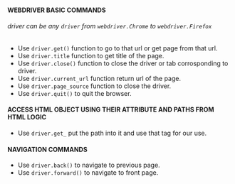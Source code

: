 #### WEBDRIVER BASIC COMMANDS
###### driver can be any `driver` from `webdriver.Chrome` to `webdriver.Firefox`
- Use `driver.get()` function to go to that url or get page from that url.
- Use `driver.title` function to get title of the page.
- Use `driver.close()` function to close the driver or tab corrosponding to driver.
- Use `driver.current_url` function return url of the page.
- Use `driver.page_source` function to close the driver.
- Use `driver.quit()` to quit the browser.

#### ACCESS HTML OBJECT USING THEIR ATTRIBUTE AND PATHS FROM HTML LOGIC
- Use `driver.get_` put the path into it and use that tag for our use.

#### NAVIGATION COMMANDS
- Use `driver.back()` to navigate to previous page.
- Use `driver.forward()` to navigate to front page.